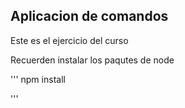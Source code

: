 ## Aplicacion de comandos

Este es el ejercicio del curso

Recuerden instalar los paqutes de node

'''
npm install 

'''